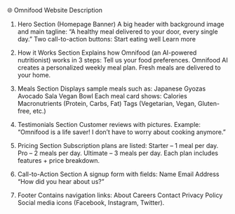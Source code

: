 🌐 Omnifood Website Description
1. Hero Section (Homepage Banner)
A big header with background image and main tagline:
“A healthy meal delivered to your door, every single day.”
Two call-to-action buttons:
Start eating well
Learn more

2. How it Works Section
Explains how Omnifood (an AI-powered nutritionist) works in 3 steps:
Tell us your food preferences.
Omnifood AI creates a personalized weekly meal plan.
Fresh meals are delivered to your home.

3. Meals Section
Displays sample meals such as:
Japanese Gyozas
Avocado Sala
Vegan Bowl
Each meal card shows:
Calories
Macronutrients (Protein, Carbs, Fat)
Tags (Vegetarian, Vegan, Gluten-free, etc.)

4. Testimonials Section
Customer reviews with pictures. Example:
“Omnifood is a life saver! I don’t have to worry about cooking anymore.”

5. Pricing Section
Subscription plans are listed:
Starter – 1 meal per day.
Pro – 2 meals per day.
Ultimate – 3 meals per day.
Each plan includes features + price breakdown.

6. Call-to-Action Section
A signup form with fields:
Name
Email
Address
“How did you hear about us?”

7. Footer
Contains navigation links:
About
Careers
Contact
Privacy Policy
Social media icons (Facebook, Instagram, Twitter).
